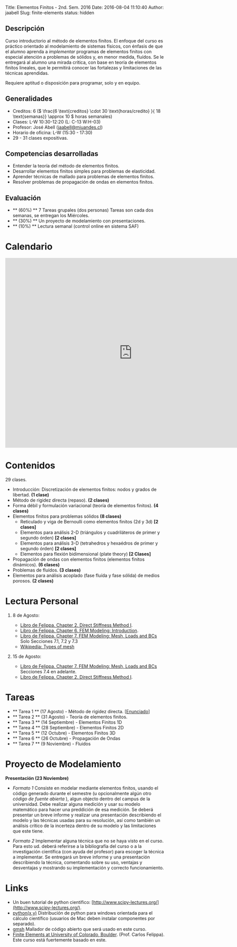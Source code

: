 Title: Elementos Finitos - 2nd. Sem. 2016
Date: 2016-08-04 11:10:40
Author: jaabell
Slug: finite-elements
status: hidden

## Descripción

Curso introductorio al método de elementos finítos. El enfoque del curso es práctico orientado al modelamiento de sistemas físicos, con énfasis de que el alumno aprenda a *implementar* programas de elementos finitos con especial atención a problemas de sólidos y, en menor medida, fluídos. Se le entregará al alumno una mirada crítica, con base en teoría de elementos finitos lineales, que le permitirá conocer las fortalezas y limitaciones de las técnicas aprendidas. 

Requiere aptitud o disposición para programar, solo y en equipo. 

## Generalidades

- Creditos: 6 ($ \frac{6 \text{creditos} \cdot 30 \text{horas/credito} }{ 18 \text{semanas}} \\approx 10 $ horas semanales)
- Clases: L-W 10:30-12:20 (L: C-13 W:H-03)
- Profesor: José Abell (jaabell@miuandes.cl)
- Horario de oficina: L-W (15:30 - 17:30)
- 29 - 31 clases expositivas.

## Competencias desarrolladas

- Entender la teoría del método de elementos finitos.
- Desarrollar elementos finitos simples para problemas de elasticidad.
- Aprender técnicas de mallado para problemas de elementos finitos.
- Resolver problemas de propagación de ondas en elementos finitos.

## Evaluación

- ** (60%) ** 7 Tareas grupales (dos personas) Tareas son cada dos semanas, se entregan los Miércoles. 
- ** (30%) ** Un proyecto de modelamiento con presentaciones. 
- ** (10%) ** Lectura semanal (control online en sistema SAF) 


Calendario 
============

<iframe src="https://calendar.google.com/calendar/embed?src=68hj1a9pjm988hq9avip7ggus0%40group.calendar.google.com&ctz=America/Santiago" style="border: 0" width="800" height="600" frameborder="0" scrolling="no"></iframe>


Contenidos
============

29 clases.

- Introducción: Discretización de elementos finitos: nodos y grados de libertad.                    **(1 clase)**
- Método de rigidez directa (repaso).                                                               **(2 clases)**
- Forma débil y formulación variacional (teoría de elementos finitos).                              **(4 clases)**
- Elementos finitos para problemas sólidos                                                          **(8 clases)**
    + Reticulado y viga de Bernoulli como elementos finitos (2d y 3d)                                 **[2 clases]**
    + Elementos para análisis 2-D (triángulos y cuadriláteros de primer y segundo órden)              **[2 clases]**
    + Elementos para análisis 3-D (tetrahedros y hexaédros de primer y segundo órden)                 **[2 clases]**
    + Elementos para flexión bidimensional (plate theory)                                             **[2 Clases]**
- Propagación de ondas con elementos finitos (elementos finitos dinámicos).                         **(6 clases)**
- Problemas de fluídos.                                                                             **(3 clases)**
- Elementos para análisis acoplado (fase fluída y fase sólida) de medios porosos.                   **(2 clases)**


Lectura Personal
============

1. 8 de Agosto:
    * [Libro de Felippa. Chapter 2. Direct Stiffness Method I](http://www.colorado.edu/engineering/CAS/courses.d/IFEM.d/IFEM.Ch02.d/IFEM.Ch02.pdf).
    * [Libro de Felippa. Chapter 6. FEM Modeling: Introduction](http://www.colorado.edu/engineering/CAS/courses.d/IFEM.d/IFEM.Ch06.d/IFEM.Ch06.pdf).
    * [Libro de Felippa. Chapter 7. FEM Modeling: Mesh, Loads and BCs](http://www.colorado.edu/engineering/CAS/courses.d/IFEM.d/IFEM.Ch07.d/IFEM.Ch07.pdf) Solo Secciones 7.1, 7.2 y 7.3
    * [Wikipedia: Types of mesh](https://en.wikipedia.org/wiki/Types_of_mesh)

1. 15 de Agosto:
    * [Libro de Felippa. Chapter 7. FEM Modeling: Mesh, Loads and BCs](http://www.colorado.edu/engineering/CAS/courses.d/IFEM.d/IFEM.Ch07.d/IFEM.Ch07.pdf) Secciones 7.4 en adelante. 
    * [Libro de Felippa. Chapter 2. Direct Stiffness Method I](http://www.colorado.edu/engineering/CAS/courses.d/IFEM.d/IFEM.Ch02.d/IFEM.Ch02.pdf).


Tareas 
============

- ** Tarea 1 ** (17 Agosto)      - Método de rigidez directa. [[Enunciado](https://www.dropbox.com/s/vquzh1qhfhoz9a0/t1.pdf?dl=1)]
- ** Tarea 2 ** (31 Agosto)      - Teoría de elementos finitos.
- ** Tarea 3 ** (14 Septiembre)  - Elementos Finitos 1D
- ** Tarea 4 ** (28 Septiembre)  - Elementos Finitos 2D 
- ** Tarea 5 ** (12 Octubre)     - Elementos Finitos 3D
- ** Tarea 6 ** (26 Octubre)     - Propagación de Ondas
- ** Tarea 7 ** (9 Noviembre)    - Fluidos   


Proyecto de Modelamiento
============

**Presentación (23 Noviembre)**



* *Formato 1* Consiste en modelar mediante elementos finitos, usando el código generado durante el semestre (u opcionalmente algún otro *código de fuente abierta* ), algun objecto dentro del campus de la universidad. Debe realizar alguna medición y usar su modelo matemático para hacer una preddición de esa medición. Se deberá presentar un breve informe y realizar una presentación describiendo el modelo y las técnicas usadas para su resolución, así como también un análisis crítico de la incerteza dentro de su modelo y las limitaciones que este tiene. 

* *Formato 2* Implementar alguna técnica que no se haya visto en el curso. Para esto ud. deberá referirse a la bibliografía del curso o a la investigación científica (con ayuda del profesor) para escoger la técnica a implementar. Se entregará un breve informe y una presentación describiendo la técnica, comentando sobre su uso, ventajas y desventajas y mostrando su implementación y correcto funcionamiento.




Links
============

- Un buen tutorial de python científico: [http://www.scipy-lectures.org/](http://www.scipy-lectures.org/).
- [python(x,y)](https://python-xy.github.io/) Distribución de python para windows orientada para el cálculo científico (usuarios de Mac deben instalar componentes por separado). 
- [gmsh](http://gmsh.info/) Mallador de código abierto que será usado en este curso. 
- [Finite Elements at University of Colorado, Boulder](http://www.colorado.edu/engineering/CAS/courses.d/IFEM.d/Home.html).  (Prof. Carlos Felippa). Este curso está fuertemente basado en este. 